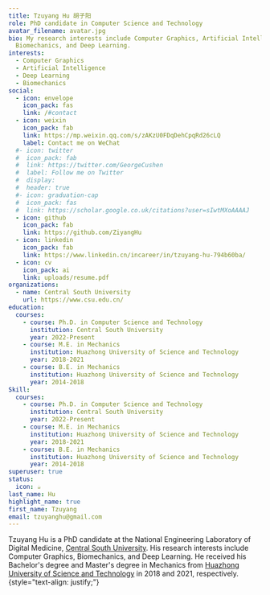 ```yaml
---
title: Tzuyang Hu 胡子阳
role: PhD candidate in Computer Science and Technology
avatar_filename: avatar.jpg
bio: My research interests include Computer Graphics, Artificial Intelligence,
  Biomechanics, and Deep Learning.
interests:
  - Computer Graphics
  - Artificial Intelligence
  - Deep Learning
  - Biomechanics
social:
  - icon: envelope
    icon_pack: fas
    link: /#contact
  - icon: weixin
    icon_pack: fab
    link: https://mp.weixin.qq.com/s/zAKzU0FDqDehCpqRd26cLQ
    label: Contact me on WeChat
  #- icon: twitter
  #  icon_pack: fab
  #  link: https://twitter.com/GeorgeCushen
  #  label: Follow me on Twitter
  #  display:
  #  header: true
  #- icon: graduation-cap
  #  icon_pack: fas
  #  link: https://scholar.google.co.uk/citations?user=sIwtMXoAAAAJ
  - icon: github
    icon_pack: fab
    link: https://github.com/ZiyangHu
  - icon: linkedin
    icon_pack: fab
    link: https://www.linkedin.cn/incareer/in/tzuyang-hu-794b60ba/
  - icon: cv
    icon_pack: ai
    link: uploads/resume.pdf
organizations:
  - name: Central South University
    url: https://www.csu.edu.cn/
education:
  courses:
    - course: Ph.D. in Computer Science and Technology
      institution: Central South University
      year: 2022-Present
    - course: M.E. in Mechanics
      institution: Huazhong University of Science and Technology
      year: 2018-2021
    - course: B.E. in Mechanics
      institution: Huazhong University of Science and Technology
      year: 2014-2018
Skill:
  courses:
    - course: Ph.D. in Computer Science and Technology
      institution: Central South University
      year: 2022-Present
    - course: M.E. in Mechanics
      institution: Huazhong University of Science and Technology
      year: 2018-2021
    - course: B.E. in Mechanics
      institution: Huazhong University of Science and Technology
      year: 2014-2018
superuser: true
status:
  icon: ☕️
last_name: Hu
highlight_name: true
first_name: Tzuyang
email: tzuyanghu@gmail.com
---
```

Tzuyang Hu is a PhD candidate at the National Engineering Laboratory of Digital Medicine, [Central South University](https://www.csu.edu.cn/). His research interests include Computer Graphics, Biomechanics, and Deep Learning. He received his Bachelor's degree and Master's degree in Mechanics from [Huazhong University of Science and Technology](https://www.hust.edu.cn/) in 2018 and 2021, respectively.
{style="text-align: justify;"}
